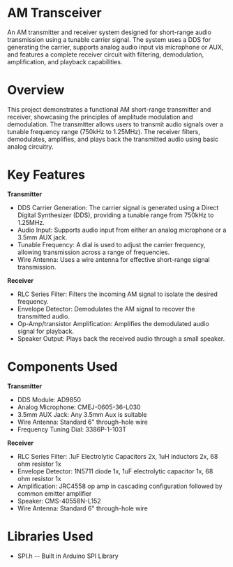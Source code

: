 # AM Transceiver
An AM transmitter and receiver system designed for short-range audio transmission using a tunable carrier signal. The system uses a DDS for generating the carrier, supports analog audio input via microphone or AUX, and features a complete receiver circuit with filtering, demodulation, amplification, and playback capabilities.

# Overview
This project demonstrates a functional AM short-range transmitter and receiver, showcasing the principles of amplitude modulation and demodulation. The transmitter allows users to transmit audio signals over a tunable frequency range (750kHz to 1.25MHz). The receiver filters, demodulates, amplifies, and plays back the transmitted audio using basic analog circuitry.

# Key Features

**Transmitter**
- DDS Carrier Generation: The carrier signal is generated using a Direct Digital Synthesizer (DDS), providing a tunable range from 750kHz to 1.25MHz.
- Audio Input: Supports audio input from either an analog microphone or a 3.5mm AUX jack. 
- Tunable Frequency: A dial is used to adjust the carrier frequency, allowing transmission across a range of frequencies. 
- Wire Antenna: Uses a wire antenna for effective short-range signal transmission.

**Receiver**
- RLC Series Filter: Filters the incoming AM signal to isolate the desired frequency. 
- Envelope Detector: Demodulates the AM signal to recover the transmitted audio.
- Op-Amp/transistor Amplification: Amplifies the demodulated audio signal for playback.
- Speaker Output: Plays back the received audio through a small speaker.


# Components Used
**Transmitter**
- DDS Module: AD9850
- Analog Microphone: CMEJ-0605-36-L030
- 3.5mm AUX Jack: Any 3.5mm Aux is suitable
- Wire Antenna: Standard 6" through-hole wire
- Frequency Tuning Dial: 3386P-1-103T

**Receiver**
- RLC Series Filter: .1uF Electrolytic Capacitors 2x, 1uH inductors 2x, 68 ohm resistor 1x
- Envelope Detector: 1N5711 diode 1x, 1uF electrolytic capacitor 1x, 68 ohm resistor 1x
- Amplification: JRC4558 op amp in cascading configuration followed by common emitter amplifier
- Speaker: CMS-40558N-L152
- Wire Antenna: Standard 6" through-hole wire

# Libraries Used
- SPI.h
-- Built in Arduino SPI Library
